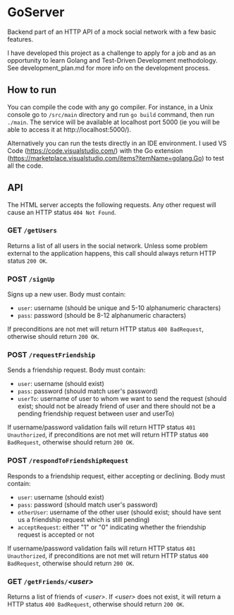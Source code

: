 # GoServer
Backend part of an HTTP API of a mock social network with a few basic features.

I have developed this project as a challenge to apply for a job and as an opportunity to learn Golang and Test-Driven Development methodology. See development_plan.md for more info on the development process.

## How to run
You can compile the code with any go compiler. For instance, in a Unix console go to `/src/main` directory and run `go build` command, then run `./main`. The service will be available at localhost port 5000 (ie you will be able to access it at http://localhost:5000/).

Alternatively you can run the tests directly in an IDE environment. I used VS Code (https://code.visualstudio.com/) with the Go extension (https://marketplace.visualstudio.com/items?itemName=golang.Go) to test all the code.

## API
The HTML server accepts the following requests. Any other request will cause an HTTP status `404 Not Found`.

### GET `/getUsers`
Returns a list of all users in the social network. Unless some problem external to the application happens, this call should always return HTTP status `200 OK`.

### POST `/signUp`
Signs up a new user. Body must contain:
- `user`: username (should be unique and 5-10 alphanumeric characters)
- `pass`: password (should be 8-12 alphanumeric characters)

If preconditions are not met will return HTTP status `400 BadRequest`, otherwise should return `200 OK`.

### POST `/requestFriendship`
Sends a friendship request. Body must contain:
- `user`: username (should exist)
- `pass`: password (should match user's password)
- `userTo`: username of user to whom we want to send the request (should exist; should not be already friend of user and there should not be a pending friendship request between user and userTo)

If username/password validation fails will return HTTP status `401 Unauthorized`, if preconditions are not met will return HTTP status `400 BadRequest`, otherwise should return `200 OK`.

### POST `/respondToFriendshipRequest`
Responds to a friendship request, either accepting or declining. Body must contain:
- `user`: username (should exist)
- `pass`: password (should match user's password)
- `otherUser`: username of the other user (should exist; should have sent us a friendship request which is still pending)
- `acceptRequest`: either "1" or "0" indicating whether the friendship request is accepted or not

If username/password validation fails will return HTTP status `401 Unauthorized`, if preconditions are not met will return HTTP status `400 BadRequest`, otherwise should return `200 OK`.

### GET `/getFriends/`_\<user\>_
Returns a list of friends of _\<user\>_. If _\<user\>_ does not exist, it will return a HTTP status `400 BadRequest`, otherwise should return `200 OK`.
